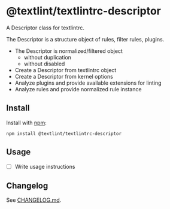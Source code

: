 # @textlint/textlintrc-descriptor

A Descriptor class for textlintrc.

The Descriptor is a structure object of rules, filter rules, plugins.

- The Descriptor is normalized/filtered object
    - without duplication
    - without disabled
- Create a Descriptor from textlintrc object
- Create a Descriptor from kernel options
- Analyze plugins and provide available extensions for linting 
- Analyze rules and provide normalized rule instance

## Install

Install with [npm](https://www.npmjs.com/):

    npm install @textlint/textlintrc-descriptor

## Usage

- [ ] Write usage instructions

## Changelog

See [CHANGELOG.md](./CHANGELOG.md).


